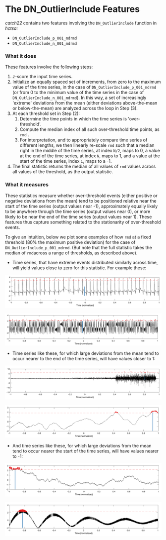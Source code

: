 # The DN\_OutlierInclude Features

_catch22_ contains two features involving the `DN_OutlierInclude` function in  _hctsa:_

* `DN_OutlierInclude_p_001_mdrmd`
* `DN_OutlierInclude_n_001_mdrmd`

### What it does

These features involve the following steps:

1. _z_-score the input time series.
2. Initialize an equally spaced set of increments, from zero to the maximum value of the time series, in the case of `DN_OutlierInclude_p_001_mdrmd` \(or from 0 to the minimum value of the time series in the case of `DN_OutlierInclude_n_001_mdrmd`\). In this way, a set of increasingly 'extreme' deviations from the mean \(either deviations above-the-mean or below-the-mean\) are analyzed across the loop in Step \(3\).
3. At each threshold set in Step \(2\):
   1. Determine the time points in which the time series is 'over-threshold'.
   2. Compute the median index of all such over-threshold time points, as `rmd` .
   3. For interpretation, and to appropriately compare time series of different lengths, we then linearly re-scale `rmd` such that a median right in the middle of the time series, at index `N/2`, maps to 0, a value at the end of the time series, at index `N`, maps to 1, and a value at the start of the time series, index `1`, maps to a -1.
4. The final statistic returns the median of all values of `rmd` values across all values of the threshold, as the output statistic.

### What it measures

These statistics measure whether over-threshold events \(either positive or negative deviations from the mean\) tend to be positioned relative near the start of the time series \(output values near -1\), approximately equally likely to be anywhere through the time series \(output values near 0\), or more likely to be near the end of the time series \(output values near 1\). These features thus capture something related to the stationarity of over-threshold events.

To give an intuition, below we plot some examples of how `rmd` at a fixed threshold \(80% the maximum positive deviation\) for the case of `DN_OutlierInclude_p_001_mdrmd`. \(But note that the full statistic takes the median of `rmd`across a range of thresholds, as described above\).

* Time series, that have extreme events distributed similarly across time, will yield values close to zero for this statistic. For example these:

![](../.gitbook/assets/image%20%285%29.png)

![](../.gitbook/assets/image%20%286%29.png)

* Time series like these, for which large deviations from the mean tend to occur nearer to the end of the time series, will have values closer to 1:

![](../.gitbook/assets/image%20%282%29.png)

![](../.gitbook/assets/image%20%283%29.png)

* And time series like these, for which large deviations from the mean tend to occur nearer the start of the time series, will have values nearer to -1:

![](../.gitbook/assets/image%20%2810%29.png)

![](../.gitbook/assets/image.png)



